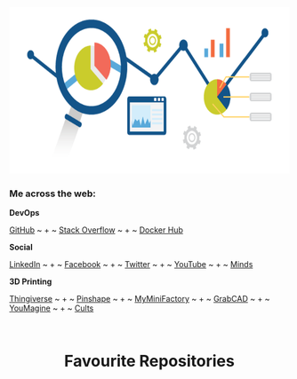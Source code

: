 <p align="center"><img width="671" height="300" src="https://github.com/jgphilpott/jgphilpott/blob/main/workflow.png"></p>

### Me across the web:

**DevOps**

[GitHub](https://github.com/jgphilpott) ~ + ~ [Stack Overflow](https://stackoverflow.com/users/1544937/jacob-philpott) ~ + ~ [Docker Hub](https://hub.docker.com/u/jgphilpott)

**Social**

[LinkedIn](https://www.linkedin.com/in/jgphilpott) ~ + ~ [Facebook](https://www.facebook.com/jgphilpott) ~ + ~ [Twitter](https://twitter.com/__jgphilpott__) ~ + ~ [YouTube](https://www.youtube.com/channel/UCwU-tFbVQ_ngKaacRzwQd8A) ~ + ~ [Minds](https://www.minds.com/jgphilpott)

**3D Printing**

[Thingiverse](https://www.thingiverse.com/jgphilpott) ~ + ~ [Pinshape](https://pinshape.com/users/964002) ~ + ~ [MyMiniFactory](https://www.myminifactory.com/users/jgphilpott) ~ + ~ [GrabCAD](https://grabcad.com/jacob.philpott-1) ~ + ~ [YouMagine](https://www.youmagine.com/jgphilpott) ~ + ~ [Cults](https://cults3d.com/en/users/jacobphilpott)

<br><h1 align="center">Favourite Repositories</h1><br>
